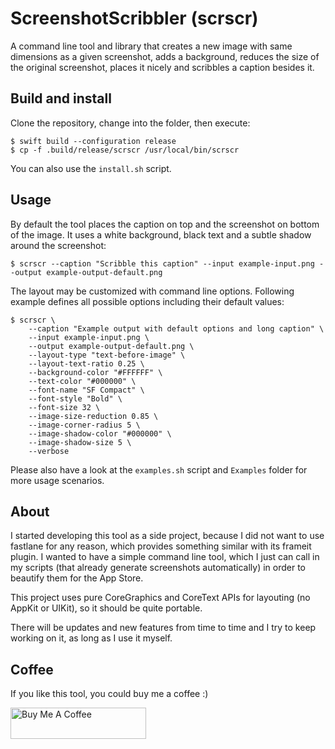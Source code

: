 # ScreenshotScribbler (scrscr)

A command line tool and library that creates a new image with same dimensions as a given screenshot, adds a background, reduces the size of the original screenshot, places it nicely and scribbles a caption besides it.

## Build and install

Clone the repository, change into the folder, then execute:

```
$ swift build --configuration release
$ cp -f .build/release/scrscr /usr/local/bin/scrscr
```

You can also use the `install.sh` script.

## Usage

By default the tool places the caption on top and the screenshot on bottom of the image. It uses a white background, black text and a subtle shadow around the screenshot:

```
$ scrscr --caption "Scribble this caption" --input example-input.png --output example-output-default.png
```

The layout may be customized with command line options. Following example defines all possible options including their default values:

```
$ scrscr \
    --caption "Example output with default options and long caption" \
    --input example-input.png \
    --output example-output-default.png \
    --layout-type "text-before-image" \
    --layout-text-ratio 0.25 \
    --background-color "#FFFFFF" \
    --text-color "#000000" \
    --font-name "SF Compact" \
    --font-style "Bold" \
    --font-size 32 \
    --image-size-reduction 0.85 \
    --image-corner-radius 5 \
    --image-shadow-color "#000000" \
    --image-shadow-size 5 \
    --verbose
```

Please also have a look at the `examples.sh` script and `Examples` folder for more usage scenarios.

## About

I started developing this tool as a side project, because I did not want to use fastlane for any reason, which provides something similar with its frameit plugin. I wanted to have a simple command line tool, which I just can call in my scripts (that already generate screenshots automatically) in order to beautify them for the App Store.

This project uses pure CoreGraphics and CoreText APIs for layouting (no AppKit or UIKit), so it should be quite portable.

There will be updates and new features from time to time and I try to keep working on it, as long as I use it myself.

## Coffee

If you like this tool, you could buy me a coffee :)

<a href="https://www.buymeacoffee.com/goeldner" target="_blank"><img src="https://cdn.buymeacoffee.com/buttons/default-orange.png" alt="Buy Me A Coffee" height="50" width="217"></a>
